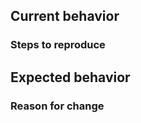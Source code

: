 <!-- Please use an appropriate label in the sidebar -->

## Current behavior

<!-- Consider linking to specific line of code in the repo that needs changes -->

### Steps to reproduce

## Expected behavior

### Reason for change
